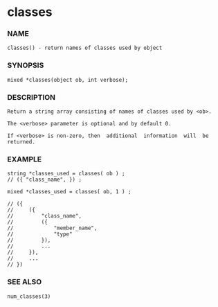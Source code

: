 # classes

### NAME

    classes() - return names of classes used by object

### SYNOPSIS

    mixed *classes(object ob, int verbose);

### DESCRIPTION

    Return a string array consisting of names of classes used by <ob>.

    The <verbose> parameter is optional and by default 0.

    If <verbose> is non-zero, then  additional  information  will  be
    returned.

### EXAMPLE

    string *classes_used = classes( ob ) ;
    // ({ "class_name", }) ;

    mixed *classes_used = classes( ob, 1 ) ;

    // ({
    //     ({
    //         "class_name",
    //         ({
    //             "member_name",
    //             "type"
    //         }),
    //         ...
    //     }),
    //     ...
    // })

### SEE ALSO

    num_classes(3)
